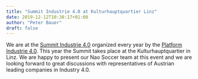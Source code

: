 ```yaml
---
title: "Summit Industrie 4.0 at Kulturhauptquartier Linz"
date: 2019-12-12T10:38:17+01:00
author: "Peter Bauer"
draft: false
---
```

We are at the [Summit Industrie 4.0](https://plattformindustrie40.at/summit-industrie-4-0-oesterreich-12-12-2019-das-programm/) organized every year by the [Platform Industrie 4.0](https://plattformindustrie40.at). This year the Summit takes place at the Kulturhauptquartier in Linz. We are happy to present our Nao Soccer team at this event and we are looking forward to great discussions with representatives of Austrian leading companies in Industry 4.0.
